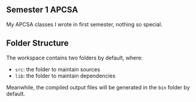 ## Semester 1 APCSA

My APCSA classes I wrote in first semester, nothing so special.

## Folder Structure

The workspace contains two folders by default, where:

- `src`: the folder to maintain sources
- `lib`: the folder to maintain dependencies

Meanwhile, the compiled output files will be generated in the `bin` folder by default.
